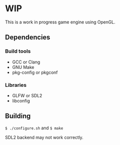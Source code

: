 # WIP
This is a work in progress game engine using OpenGL.
## Dependencies
### Build tools
- GCC or Clang
- GNU Make
- pkg-config or pkgconf
### Libraries
- GLFW or SDL2
- libconfig
## Building
`$ ./configure.sh` and `$ make`

SDL2 backend may not work correctly.
